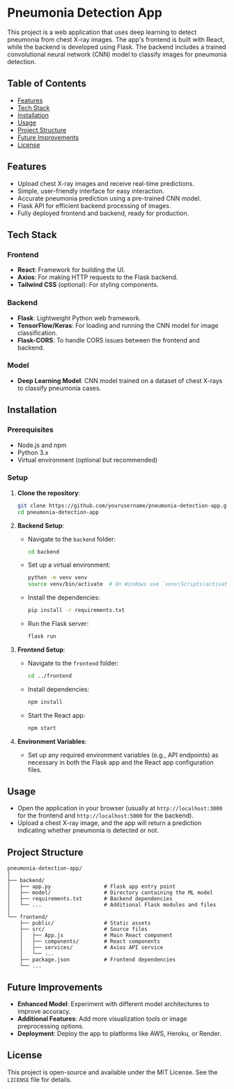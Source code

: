 # Pneumonia Detection App

This project is a web application that uses deep learning to detect pneumonia from chest X-ray images. The app's frontend is built with React, while the backend is developed using Flask. The backend includes a trained convolutional neural network (CNN) model to classify images for pneumonia detection.

## Table of Contents

- [Features](#features)
- [Tech Stack](#tech-stack)
- [Installation](#installation)
- [Usage](#usage)
- [Project Structure](#project-structure)
- [Future Improvements](#future-improvements)
- [License](#license)

## Features

- Upload chest X-ray images and receive real-time predictions.
- Simple, user-friendly interface for easy interaction.
- Accurate pneumonia prediction using a pre-trained CNN model.
- Flask API for efficient backend processing of images.
- Fully deployed frontend and backend, ready for production.

## Tech Stack

### Frontend
- **React**: Framework for building the UI.
- **Axios**: For making HTTP requests to the Flask backend.
- **Tailwind CSS** (optional): For styling components.

### Backend
- **Flask**: Lightweight Python web framework.
- **TensorFlow/Keras**: For loading and running the CNN model for image classification.
- **Flask-CORS**: To handle CORS issues between the frontend and backend.

### Model
- **Deep Learning Model**: CNN model trained on a dataset of chest X-rays to classify pneumonia cases.

## Installation

### Prerequisites
- Node.js and npm
- Python 3.x
- Virtual environment (optional but recommended)

### Setup

1. **Clone the repository**:
    ```bash
    git clone https://github.com/yourusername/pneumonia-detection-app.git
    cd pneumonia-detection-app
    ```

2. **Backend Setup**:
   - Navigate to the `backend` folder:
     ```bash
     cd backend
     ```
   - Set up a virtual environment:
     ```bash
     python -m venv venv
     source venv/bin/activate  # On Windows use `venv\Scripts\activate`
     ```
   - Install the dependencies:
     ```bash
     pip install -r requirements.txt
     ```
   - Run the Flask server:
     ```bash
     flask run
     ```

3. **Frontend Setup**:
   - Navigate to the `frontend` folder:
     ```bash
     cd ../frontend
     ```
   - Install dependencies:
     ```bash
     npm install
     ```
   - Start the React app:
     ```bash
     npm start
     ```

4. **Environment Variables**:
   - Set up any required environment variables (e.g., API endpoints) as necessary in both the Flask app and the React app configuration files.

## Usage

- Open the application in your browser (usually at `http://localhost:3000` for the frontend and `http://localhost:5000` for the backend).
- Upload a chest X-ray image, and the app will return a prediction indicating whether pneumonia is detected or not.

## Project Structure

```
pneumonia-detection-app/
│
├── backend/
│   ├── app.py                 # Flask app entry point
│   ├── model/                 # Directory containing the ML model
│   ├── requirements.txt       # Backend dependencies
│   └── ...                    # Additional Flask modules and files
│
└── frontend/
    ├── public/                # Static assets
    ├── src/                   # Source files
    │   ├── App.js             # Main React component
    │   ├── components/        # React components
    │   ├── services/          # Axios API service
    │   └── ...
    ├── package.json           # Frontend dependencies
    └── ...
```

## Future Improvements

- **Enhanced Model**: Experiment with different model architectures to improve accuracy.
- **Additional Features**: Add more visualization tools or image preprocessing options.
- **Deployment**: Deploy the app to platforms like AWS, Heroku, or Render.

## License

This project is open-source and available under the MIT License. See the `LICENSE` file for details.
 
